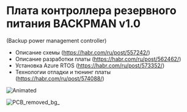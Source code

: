  # Плата контроллера резервного питания BACKPMAN v1.0
 (Backup power management controller)

 - Описание схемы (https://habr.com/ru/post/557242/) 
 - Описание разработки платы (https://habr.com/ru/post/562462/)
 - Установка Azure RTOS (https://habr.com/ru/post/573352/)
 - Технологии отладки и тюнинг платы (https://habr.com/ru/post/574088/)  
 

![Animated](https://user-images.githubusercontent.com/12375003/130319331-6bef8539-8da9-4f4c-a86c-8b25ab7f2064.gif)

![PCB_removed_bg_](https://user-images.githubusercontent.com/12375003/130354261-314aabf0-ea89-419b-8b6a-3a848bfd4106.png)



